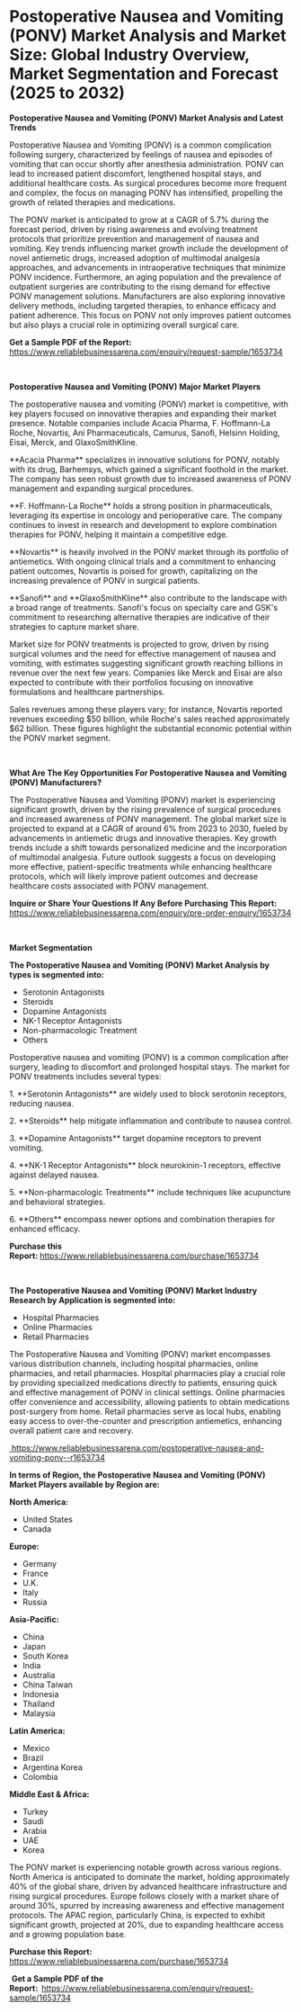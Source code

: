 <p><h1>Postoperative Nausea and Vomiting (PONV) Market Analysis and Market Size: Global Industry Overview, Market Segmentation and Forecast (2025 to 2032)</h1></p><p><strong>Postoperative Nausea and Vomiting (PONV) Market Analysis and Latest Trends</strong></p>
<p><p>Postoperative Nausea and Vomiting (PONV) is a common complication following surgery, characterized by feelings of nausea and episodes of vomiting that can occur shortly after anesthesia administration. PONV can lead to increased patient discomfort, lengthened hospital stays, and additional healthcare costs. As surgical procedures become more frequent and complex, the focus on managing PONV has intensified, propelling the growth of related therapies and medications.</p><p>The PONV market is anticipated to grow at a CAGR of 5.7% during the forecast period, driven by rising awareness and evolving treatment protocols that prioritize prevention and management of nausea and vomiting. Key trends influencing market growth include the development of novel antiemetic drugs, increased adoption of multimodal analgesia approaches, and advancements in intraoperative techniques that minimize PONV incidence. Furthermore, an aging population and the prevalence of outpatient surgeries are contributing to the rising demand for effective PONV management solutions. Manufacturers are also exploring innovative delivery methods, including targeted therapies, to enhance efficacy and patient adherence. This focus on PONV not only improves patient outcomes but also plays a crucial role in optimizing overall surgical care.</p></p>
<p><strong>Get a Sample PDF of the Report:&nbsp;</strong> <a href="https://www.reliablebusinessarena.com/enquiry/request-sample/1653734?utm_campaign=3062&utm_medium=2&utm_source=Github&utm_content=ia&utm_term=13042025&utm_id=postoperative-nausea-and-vomiting-ponv">https://www.reliablebusinessarena.com/enquiry/request-sample/1653734</a></p>
<p>&nbsp;</p>
<p><strong>Postoperative Nausea and Vomiting (PONV) Major Market Players</strong></p>
<p><p>The postoperative nausea and vomiting (PONV) market is competitive, with key players focused on innovative therapies and expanding their market presence. Notable companies include Acacia Pharma, F. Hoffmann-La Roche, Novartis, Ani Pharmaceuticals, Camurus, Sanofi, Helsinn Holding, Eisai, Merck, and GlaxoSmithKline.</p><p>**Acacia Pharma** specializes in innovative solutions for PONV, notably with its drug, Barhemsys, which gained a significant foothold in the market. The company has seen robust growth due to increased awareness of PONV management and expanding surgical procedures.</p><p>**F. Hoffmann-La Roche** holds a strong position in pharmaceuticals, leveraging its expertise in oncology and perioperative care. The company continues to invest in research and development to explore combination therapies for PONV, helping it maintain a competitive edge.</p><p>**Novartis** is heavily involved in the PONV market through its portfolio of antiemetics. With ongoing clinical trials and a commitment to enhancing patient outcomes, Novartis is poised for growth, capitalizing on the increasing prevalence of PONV in surgical patients.</p><p>**Sanofi** and **GlaxoSmithKline** also contribute to the landscape with a broad range of treatments. Sanofi's focus on specialty care and GSK's commitment to researching alternative therapies are indicative of their strategies to capture market share.</p><p>Market size for PONV treatments is projected to grow, driven by rising surgical volumes and the need for effective management of nausea and vomiting, with estimates suggesting significant growth reaching billions in revenue over the next few years. Companies like Merck and Eisai are also expected to contribute with their portfolios focusing on innovative formulations and healthcare partnerships.</p><p>Sales revenues among these players vary; for instance, Novartis reported revenues exceeding $50 billion, while Roche's sales reached approximately $62 billion. These figures highlight the substantial economic potential within the PONV market segment.</p></p>
<p>&nbsp;</p>
<p><strong>What Are The Key Opportunities For Postoperative Nausea and Vomiting (PONV) Manufacturers?</strong></p>
<p><p>The Postoperative Nausea and Vomiting (PONV) market is experiencing significant growth, driven by the rising prevalence of surgical procedures and increased awareness of PONV management. The global market size is projected to expand at a CAGR of around 6% from 2023 to 2030, fueled by advancements in antiemetic drugs and innovative therapies. Key growth trends include a shift towards personalized medicine and the incorporation of multimodal analgesia. Future outlook suggests a focus on developing more effective, patient-specific treatments while enhancing healthcare protocols, which will likely improve patient outcomes and decrease healthcare costs associated with PONV management.</p></p>
<p><strong>Inquire or Share Your Questions If Any Before Purchasing This Report:</strong> <a href="https://www.reliablebusinessarena.com/enquiry/pre-order-enquiry/1653734?utm_campaign=3062&utm_medium=2&utm_source=Github&utm_content=ia&utm_term=13042025&utm_id=postoperative-nausea-and-vomiting-ponv">https://www.reliablebusinessarena.com/enquiry/pre-order-enquiry/1653734</a></p>
<p>&nbsp;</p>
<p><strong>Market Segmentation</strong></p>
<p><strong>The Postoperative Nausea and Vomiting (PONV) Market Analysis by types is segmented into:</strong></p>
<p><ul><li>Serotonin Antagonists</li><li>Steroids</li><li>Dopamine Antagonists</li><li>NK-1 Receptor Antagonists</li><li>Non-pharmacologic Treatment</li><li>Others</li></ul></p>
<p><p>Postoperative nausea and vomiting (PONV) is a common complication after surgery, leading to discomfort and prolonged hospital stays. The market for PONV treatments includes several types: </p><p>1. **Serotonin Antagonists** are widely used to block serotonin receptors, reducing nausea. </p><p>2. **Steroids** help mitigate inflammation and contribute to nausea control. </p><p>3. **Dopamine Antagonists** target dopamine receptors to prevent vomiting. </p><p>4. **NK-1 Receptor Antagonists** block neurokinin-1 receptors, effective against delayed nausea. </p><p>5. **Non-pharmacologic Treatments** include techniques like acupuncture and behavioral strategies. </p><p>6. **Others** encompass newer options and combination therapies for enhanced efficacy.</p></p>
<p><strong>Purchase this Report:&nbsp;</strong><a href="https://www.reliablebusinessarena.com/purchase/1653734?utm_campaign=3062&utm_medium=2&utm_source=Github&utm_content=ia&utm_term=13042025&utm_id=postoperative-nausea-and-vomiting-ponv">https://www.reliablebusinessarena.com/purchase/1653734</a></p>
<p>&nbsp;</p>
<p><strong>The Postoperative Nausea and Vomiting (PONV) Market Industry Research by Application is segmented into:</strong></p>
<p><ul><li>Hospital Pharmacies</li><li>Online Pharmacies</li><li>Retail Pharmacies</li></ul></p>
<p><p>The Postoperative Nausea and Vomiting (PONV) market encompasses various distribution channels, including hospital pharmacies, online pharmacies, and retail pharmacies. Hospital pharmacies play a crucial role by providing specialized medications directly to patients, ensuring quick and effective management of PONV in clinical settings. Online pharmacies offer convenience and accessibility, allowing patients to obtain medications post-surgery from home. Retail pharmacies serve as local hubs, enabling easy access to over-the-counter and prescription antiemetics, enhancing overall patient care and recovery.</p></p>
<p><a href="https://www.reliablebusinessarena.com/postoperative-nausea-and-vomiting-ponv--r1653734?utm_campaign=3062&utm_medium=2&utm_source=Github&utm_content=ia&utm_term=13042025&utm_id=postoperative-nausea-and-vomiting-ponv">&nbsp;https://www.reliablebusinessarena.com/postoperative-nausea-and-vomiting-ponv--r1653734</a></p>
<p><strong>In terms of Region, the Postoperative Nausea and Vomiting (PONV) Market Players available by Region are:</strong></p>
<p>
    <p> <strong> North America: </strong>
        <ul>
            <li>United States</li>
            <li>Canada</li>
        </ul>
        </p> 
    <p> <strong> Europe: </strong>
        <ul>
            <li>Germany</li>
            <li>France</li>
            <li>U.K.</li>
            <li>Italy</li>
            <li>Russia</li>
        </ul>
        </p> 
    <p> <strong> Asia-Pacific: </strong>
        <ul>
            <li>China</li>
            <li>Japan</li>
            <li>South Korea</li>
            <li>India</li>
            <li>Australia</li>
            <li>China Taiwan</li>
            <li>Indonesia</li>
            <li>Thailand</li>
            <li>Malaysia</li>
        </ul>
        </p> 
    <p> <strong> Latin America: </strong>
        <ul>
            <li>Mexico</li>
            <li>Brazil</li>
            <li>Argentina Korea</li>
            <li>Colombia</li>
        </ul>
        </p> 
    <p> <strong> Middle East & Africa: </strong>
        <ul>
            <li>Turkey</li>
            <li>Saudi</li>
            <li>Arabia</li>
            <li>UAE</li>
            <li>Korea</li>
        </ul>
    </p>
    </p>
<p><p>The PONV market is experiencing notable growth across various regions. North America is anticipated to dominate the market, holding approximately 40% of the global share, driven by advanced healthcare infrastructure and rising surgical procedures. Europe follows closely with a market share of around 30%, spurred by increasing awareness and effective management protocols. The APAC region, particularly China, is expected to exhibit significant growth, projected at 20%, due to expanding healthcare access and a growing population base.</p></p>
<p><strong>Purchase this Report: </strong><a href="https://www.reliablebusinessarena.com/purchase/1653734?utm_campaign=3062&utm_medium=2&utm_source=Github&utm_content=ia&utm_term=13042025&utm_id=postoperative-nausea-and-vomiting-ponv">https://www.reliablebusinessarena.com/purchase/1653734</a></p>
<p>&nbsp;<strong>Get a Sample PDF of the Report:&nbsp;&nbsp;</strong><a href="https://www.reliablebusinessarena.com/enquiry/request-sample/1653734?utm_campaign=3062&utm_medium=2&utm_source=Github&utm_content=ia&utm_term=13042025&utm_id=postoperative-nausea-and-vomiting-ponv">https://www.reliablebusinessarena.com/enquiry/request-sample/1653734</a></p>
<p><strong></strong></p>
<p><p></p><p></p><p></p></p>